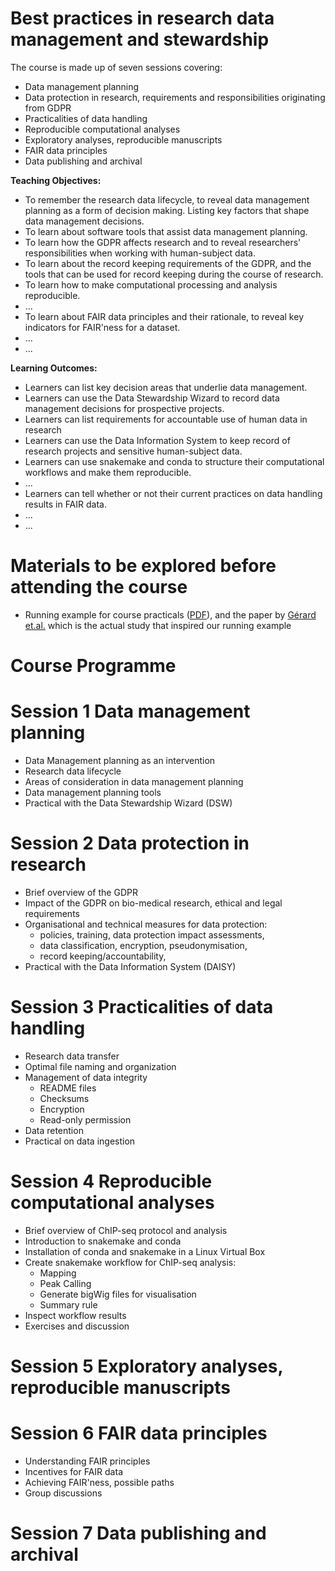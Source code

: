 # Best practices in research data management and stewardship

The course is made up of seven sessions covering:

 * Data management planning
 * Data protection in research, requirements and responsibilities originating from GDPR
 * Practicalities of data handling
 * Reproducible computational analyses
 * Exploratory analyses, reproducible manuscripts
 * FAIR data principles
 * Data publishing and archival


**Teaching Objectives:**

 * To remember the research data lifecycle, to reveal data management planning as a form of decision making. Listing key factors that shape data management decisions.
 * To learn about software tools that assist data management planning.
 * To learn how the GDPR affects research and to reveal researchers' responsibilities when working with human-subject data.
 * To learn about the record keeping requirements of the GDPR, and the tools that can be used for record keeping during the course of research.
 * To learn how to make computational processing and analysis reproducible.
 * ...
 * To learn about FAIR data principles and their rationale, to reveal key indicators for FAIR'ness for a dataset.
 * ...
 * ...

**Learning Outcomes:**

 * Learners can list key decision areas that underlie data management.
 * Learners can use the Data Stewardship Wizard to record data management decisions for prospective projects.
 * Learners can list requirements for accountable use of human data in research
 * Learners can use the Data Information System to keep record of research projects and sensitive human-subject data.
 * Learners can use snakemake and conda to structure their computational workflows and make them reproducible.
 * ...
 * Learners can tell whether or not their current practices on data handling results in FAIR data.
 * ...
 * ...


# Materials to be explored before attending the course

 * Running example for course practicals ([PDF](resources/DM-DP_RunningExample.pdf)), and the paper by [Gérard et.al.](https://www.ncbi.nlm.nih.gov/pmc/articles/PMC6380961/) which is the actual study that inspired our running example


# Course Programme

# Session 1 Data management planning

 * Data Management planning as an intervention
 * Research data lifecycle
 * Areas of consideration in data management planning
 * Data management planning tools
 * Practical with the Data Stewardship Wizard (DSW)

# Session 2 Data protection in research

 * Brief overview of the GDPR
 * Impact of the GDPR on bio-medical research, ethical and legal requirements
 * Organisational and technical measures for data protection:
   * policies, training, data protection impact assessments,
   * data classification, encryption, pseudonymisation,
   * record keeping/accountability,
 * Practical with the Data Information System (DAISY)

# Session 3 Practicalities of data handling

* Research data transfer
* Optimal file naming and organization
* Management of data integrity
  * README files
  * Checksums
  * Encryption
  * Read-only permission
* Data retention
* Practical on data ingestion

# Session 4 Reproducible computational analyses

* Brief overview of ChIP-seq protocol and analysis
* Introduction to snakemake and conda
* Installation of conda and snakemake in a Linux Virtual Box
* Create snakemake workflow for ChIP-seq analysis:
    * Mapping
    * Peak Calling
    * Generate bigWig files for visualisation
    * Summary rule
* Inspect workflow results
* Exercises and discussion

# Session 5 Exploratory analyses, reproducible manuscripts


# Session 6 FAIR data principles

 * Understanding FAIR principles
 * Incentives for FAIR data
 * Achieving FAIR'ness, possible paths
 * Group discussions


# Session 7 Data publishing and archival
